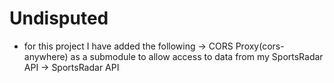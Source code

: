# Undisputed

- for this project I have added the following
    -> CORS Proxy(cors-anywhere) as a submodule to allow access to data from my SportsRadar API
    -> SportsRadar API 
